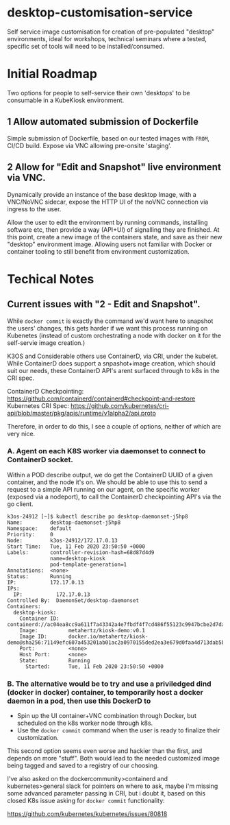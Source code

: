 # desktop-customisation-service
Self service image customisation for creation of pre-populated "desktop" environments, ideal for workshops, technical seminars where a tested, specific set of tools will need to be installed/consumed.

# Initial Roadmap
Two options for people to self-service their own 'desktops' to be consumable in a KubeKiosk environment.

## 1 Allow automated submission of Dockerfile 
Simple submission of Dockerfile, based on our tested images with `FROM`, CI/CD build. Expose via VNC allowing pre-onsite 'staging'.

## 2 Allow for "Edit and Snapshot" live environment via VNC.
Dynamically provide an instance of the base desktop Image, with a VNC/NoVNC sidecar, expose the HTTP UI of the noVNC connection via ingress to the user. 

Allow the user to edit the environment by running commands, installing software etc, then provide a way (API+UI) of signalling they are finished. At this point, create a new image of the containers state, and save as their new "desktop" environment image. Allowing users not familiar with Docker or container tooling to still benefit from environment customization.


# Techical Notes

## Current issues with "2 - Edit and Snapshot".
While `docker commit` is exactly the command we'd want here to snapshot the users' changes, this gets harder if we want this process running on Kubenetes (instead of custom orchestrating a node with docker on it for the self-servie image creation.)

K3OS and Considerable others use ContainerD, via CRI, under the kubelet.
While ContainerD does support a snpashot+image creation, which should suit our needs, these ContainerD API's arent surfaced through to k8s in the CRI spec.

ContainerD Checkpointing: https://github.com/containerd/containerd#checkpoint-and-restore
Kubernetes CRI Spec: https://github.com/kubernetes/cri-api/blob/master/pkg/apis/runtime/v1alpha2/api.proto

Therefore, in order to do this, I see a couple of options, neither of which are very nice.

### A. Agent on each K8S worker via daemonset to connect to ContainerD socket.
Within a POD describe output, we do get the ContainerD UUID of a given container, and the node it's on. 
We should be able to use this to send a request to a simple API running on our agent, on the specific worker (exposed via a nodeport), to call the ContainerD checkpointing API's via the go client.

```
k3os-24912 [~]$ kubectl describe po desktop-daemonset-j5hp8
Name:         desktop-daemonset-j5hp8
Namespace:    default
Priority:     0
Node:         k3os-24912/172.17.0.13
Start Time:   Tue, 11 Feb 2020 23:50:50 +0000
Labels:       controller-revision-hash=68d87d4d9
              name=desktop-kiosk
              pod-template-generation=1
Annotations:  <none>
Status:       Running
IP:           172.17.0.13
IPs:
  IP:           172.17.0.13
Controlled By:  DaemonSet/desktop-daemonset
Containers:
  desktop-kiosk:
    Container ID:   containerd://ac04ea8cc9a611f7a43342a4e7fbdf4f7cd486f55123c9947bcbe2d7da8608c5
    Image:          metahertz/kiosk-demo:v0.1
    Image ID:       docker.io/metahertz/kiosk-demo@sha256:71149efc607a453201ab01ac2a0970155ded2ea3e679d0faa4d713dab5bbecd9
    Port:           <none>
    Host Port:      <none>
    State:          Running
      Started:      Tue, 11 Feb 2020 23:50:50 +0000
```
### B. The alternative would be to try and use a priviledged dind (docker in docker) container, to temporarily host a docker daemon in a pod, then use this DockerD to

* Spin up the UI container+VNC combination through Docker, but scheduled on the k8s worker node through k8s.
* Use the `docker commit` command when the user is ready to finalize their customization.

This second option seems even worse and hackier than the first, and depends on more "stuff". 
Both would lead to the needed customized image being tagged and saved to a registry of our choosing.

I've also asked on the dockercommunity>containerd and kubernetes>general slack for pointers on where to ask, maybe i'm missing some advanced parameter passing in CRI, but i doubt it, based on this closed K8s issue asking for `docker commit` functionality: 

https://github.com/kubernetes/kubernetes/issues/80818
